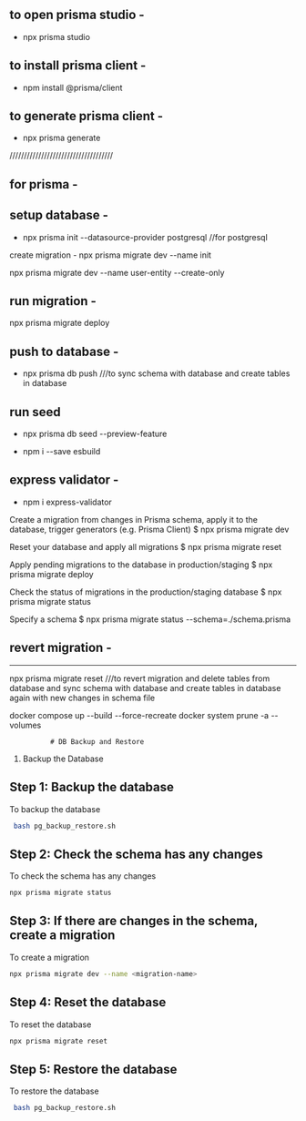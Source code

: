 ## to open prisma studio -

- npx prisma studio

## to install prisma client -

- npm install @prisma/client

## to generate prisma client -

- npx prisma generate

////////////////////////////////////

## for prisma -

## setup database -

- npx prisma init --datasource-provider postgresql //for postgresql

create migration -
npx prisma migrate dev --name init

npx prisma migrate dev --name user-entity --create-only

## run migration -

npx prisma migrate deploy

## push to database -

- npx prisma db push ///to sync schema with database and create tables in database

## run seed

- npx prisma db seed --preview-feature

- npm i --save esbuild

## express validator -

- npm i express-validator

Create a migration from changes in Prisma schema, apply it to the database, trigger generators (e.g. Prisma Client)
$ npx prisma migrate dev

Reset your database and apply all migrations
$ npx prisma migrate reset

Apply pending migrations to the database in production/staging
$ npx prisma migrate deploy

Check the status of migrations in the production/staging database
$ npx prisma migrate status

Specify a schema
$ npx prisma migrate status --schema=./schema.prisma

## revert migration -

---

npx prisma migrate reset ///to revert migration and delete tables from database and sync schema with database and create tables in database again with new changes in schema file

docker compose up --build --force-recreate
docker system prune -a --volumes

              # DB Backup and Restore

1. Backup the Database

## Step 1: Backup the database

To backup the database

```bash
 bash pg_backup_restore.sh
```

## Step 2: Check the schema has any changes

To check the schema has any changes

```bash
npx prisma migrate status
```

## Step 3: If there are changes in the schema, create a migration

To create a migration

```bash
npx prisma migrate dev --name <migration-name>
```

## Step 4: Reset the database

To reset the database

```bash
npx prisma migrate reset
```

## Step 5: Restore the database

To restore the database

```bash
 bash pg_backup_restore.sh
```
